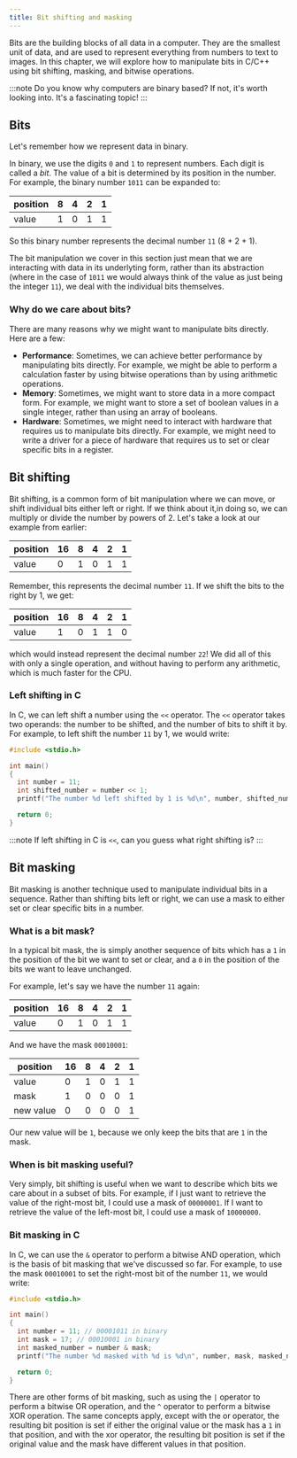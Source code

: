 ```yaml
---
title: Bit shifting and masking
---
```


Bits are the building blocks of all data in a computer. They are the smallest unit of data, and are used to represent everything from numbers to text to images. In this chapter, we will explore how to manipulate bits in C/C++ using bit shifting, masking, and bitwise operations.

:::note
Do you know why computers are binary based? If not, it's worth looking into. It's a fascinating topic!
:::

## Bits

Let's remember how we represent data in binary.

In binary, we use the digits `0` and `1` to represent numbers. Each digit is called a *bit*. The value of a bit is determined by its position in the number. For example, the binary number `1011` can be expanded to:

|position| 8 | 4 | 2 | 1 |
|---|---|---|---|---|
|value| 1 | 0 | 1 | 1 |

So this binary number represents the decimal number `11` (8 + 2 + 1).

The bit manipulation we cover in this section just mean that we are interacting with data in its underlyting form, rather than its abstraction (where in the case of `1011` we would always think of the value as just being the integer `11`), we deal with the individual bits themselves.

### Why do we care about bits?

There are many reasons why we might want to manipulate bits directly. Here are a few:

- **Performance**: Sometimes, we can achieve better performance by manipulating bits directly. For example, we might be able to perform a calculation faster by using bitwise operations than by using arithmetic operations.
- **Memory**: Sometimes, we might want to store data in a more compact form. For example, we might want to store a set of boolean values in a single integer, rather than using an array of booleans.
- **Hardware**: Sometimes, we might need to interact with hardware that requires us to manipulate bits directly. For example, we might need to write a driver for a piece of hardware that requires us to set or clear specific bits in a register.

## Bit shifting

Bit shifting, is a common form of bit manipulation where we can move, or shift individual bits either left or right. If we think about it,in doing so, we can multiply or divide the number by powers of 2. Let's take a look at our example from earlier:


|position| 16 | 8 | 4 | 2 | 1 |
|---|---|---|---|---|---|
|value| 0 | 1 | 0 | 1 | 1 |

Remember, this represents the decimal number `11`. If we shift the bits to the right by 1, we get:

|position| 16 | 8 | 4 | 2 | 1 |
|---|---|---|---|---|---|
|value| 1 | 0 | 1 | 1 | 0 |

which would instead represent the decimal number `22`! We did all of this with only a single operation, and without having to perform any arithmetic, which is much faster for the CPU.

### Left shifting in C

In C, we can left shift a number using the `<<` operator. The `<<` operator takes two operands: the number to be shifted, and the number of bits to shift it by. For example, to left shift the number `11` by 1, we would write:

```c
#include <stdio.h>

int main()
{
  int number = 11;
  int shifted_number = number << 1;
  printf("The number %d left shifted by 1 is %d\n", number, shifted_number);

  return 0;
}
```

:::note
If left shifting in C is `<<`, can you guess what right shifting is?
:::

## Bit masking

Bit masking is another technique used to manipulate individual bits in a sequence. Rather than shifting bits left or right, we can use a mask to either set or clear specific bits in a number.

### What is a bit mask?

In a typical bit mask, the is simply another sequence of bits which has a `1` in the position of the bit we want to set or clear, and a `0` in the position of the bits we want to leave unchanged.

For example, let's say we have the number `11` again:

|position| 16 | 8 | 4 | 2 | 1 |
|---|---|---|---|---|---|
|value| 0 | 1 | 0 | 1 | 1 |

And we have the mask `00010001`:

|position| 16 | 8 | 4 | 2 | 1 |
|---|---|---|---|---|---|
|value| 0 | 1 | 0 | 1 | 1 |
|mask| 1 | 0 | 0 | 0 | 1 |
|new value| 0 | 0 | 0 | 0 | 1 |

Our new value will be `1`, because we only keep the bits that are `1` in the mask.

### When is bit masking useful?

Very simply, bit shifting is useful when we want to describe which bits we care about in a subset of bits. For example, if I just want to retrieve the value of the right-most bit, I could use a mask of `00000001`. If I want to retrieve the value of the left-most bit, I could use a mask of `10000000`.

### Bit masking in C

In C, we can use the `&` operator to perform a bitwise AND operation, which is the basis of bit masking that we've discussed so far. For example, to use the mask `00010001` to set the right-most bit of the number `11`, we would write:

```c
#include <stdio.h>

int main()
{
  int number = 11; // 00001011 in binary
  int mask = 17; // 00010001 in binary
  int masked_number = number & mask;
  printf("The number %d masked with %d is %d\n", number, mask, masked_number);

  return 0;
}
```

There are other forms of bit masking, such as using the `|` operator to perform a bitwise OR operation, and the `^` operator to perform a bitwise XOR operation. The same concepts apply, except with the or operator, the resulting bit position is set if either the original value or the mask has a `1` in that position, and with the xor operator, the resulting bit position is set if the original value and the mask have different values in that position.